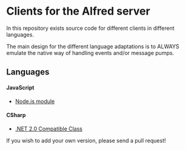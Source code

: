 # Clients for the Alfred server

In this repository exists source code for different clients in different languages.

The main design for the different language adaptations is to ALWAYS emulate the native way of handling events and/or message pumps.

## Languages

#### JavaScript
 - [Node.js module](/javascript/nodejs/README.md)
 

#### CSharp
 - [.NET 2.0 Compatible Class](/csharp/dotnet2/README.md)
 

If you wish to add your own version, please send a pull request!